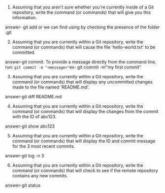 1. Assuming that you aren't sure whether you're currently inside of a Git repository, write the command (or commands) that will give you this information.

answer- git add or we can find using by checking the presence of the folder .git

2. Assuming that you are currently within a Git repository, write the command (or commands) that will cause the file 'hello-world.txt' to be committed.

answer-git commit. To provide a message directly from the command line, run: `git commit -m "<message>"`ex- git commit -m"my first commit"

3. Assuming that you are currently within a Git repository, write the command (or commands) that will display any uncommitted changes made to the file named 'README.md'.

answer-git diff README.md

4. Assuming that you are currently within a Git repository, write the command (or commands) that will display the changes from the commit with the ID of abc123.

answer-git show abc123

5. Assuming that you are currently within a Git repository, write the command (or commands) that will display the ID and commit message for the 3 most recent commits.

answer-git log -n 3

6. Assuming that you are currently within a Git repository, write the command (or commands) that will check to see if the remote repository contains any new commits.

answer-git status
